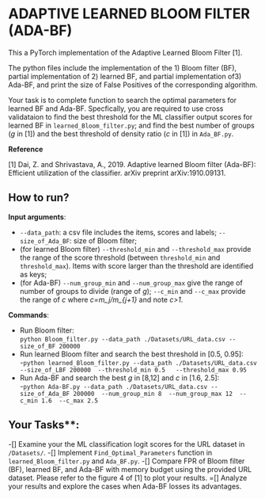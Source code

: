 # ADAPTIVE LEARNED BLOOM FILTER (ADA-BF)

This a PyTorch implementation of the Adaptive Learned Bloom Filter [1]. 

The python files include the implementation of the 1) Bloom filter (BF), partial implementation of 2) learned BF, and partial implementation of3) Ada-BF, and print the size of False Positives of the corresponding algorithm.

Your task is to complete function to search the optimal parameters for learned BF and  Ada-BF. Specfically, you are required to use cross validataion to find the best threshold for the ML classifier output scores for learned BF in `learned_Bloom_filter.py`; and find the best number of groups (*g* in [1]) and the best threshold of density ratio (*c* in [1]) in `Ada_BF.py`. 

**Reference**

[1] Dai, Z. and Shrivastava, A., 2019. Adaptive learned Bloom filter (Ada-BF): Efficient utilization of the classifier. arXiv preprint arXiv:1910.09131.

## How to run?

**Input arguments**: 
- `--data_path`: a csv file includes the items, scores and labels; `--size_of_Ada_BF`: size of Bloom filter;
- (for learned Bloom filter) `--threshold_min` and `--threshold_max` provide the range of the score threshold (between `threshold_min` and `threshold_max`). Items with score larger than the threshold are identified as keys;
- (for Ada-BF) `--num_group_min` and `--num_group_max` give the range of number of groups to divide (range of *g*); `--c_min` and `--c_max` provide the range of *c* where *c=m_j/m_{j+1}* and note *c>1*.

**Commands**:
- Run Bloom filter:\
```python Bloom_filter.py --data_path ./Datasets/URL_data.csv --size_of_BF 200000```
- Run learned Bloom filter and search the best threshold in [0.5, 0.95]:\
-`python learned_Bloom_filter.py --data_path ./Datasets/URL_data.csv --size_of_LBF 200000  --threshold_min 0.5   --threshold_max 0.95`
- Run Ada-BF and search the best *g* in [8,12] and *c* in [1.6, 2.5]:\
-`python Ada-BF.py --data_path ./Datasets/URL_data.csv --size_of_Ada_BF 200000  --num_group_min 8  --num_group_max 12  --c_min 1.6  --c_max 2.5`

## Your Tasks**:
-[] Examine your the ML classification logit scores for the URL dataset in `/Datasets/`.
-[] Implement `Find_Optimal_Parameters` function in `learned_Bloom_filter.py` and `Ada_BF.py`.
-[] Compare FPR of Bloom filter (BF), learned BF, and Ada-BF with memory budget using the provided URL dataset. Please refer to the figure 4 of [1] to plot your results. 
=[] Analyze your results and explore the cases when Ada-BF losses its advantages.


